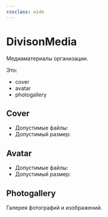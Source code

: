 ```yaml
---
cssclass: wide
---
```

# DivisonMedia

Медиаматериалы организации. 

Это: 
- cover
- avatar
- photogallery

## Cover

- Допустимые файлы: 
- Допустимый размер: 

## Avatar

- Допустимые файлы: 
- Допустимый размер: 

## Photogallery

Галерея фотографий и изображений.